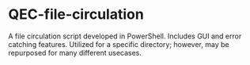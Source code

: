 # QEC-file-circulation
A file circulation script developed in PowerShell. Includes GUI and error catching features. Utilized for a specific directory; however, may be repurposed for many different usecases.
